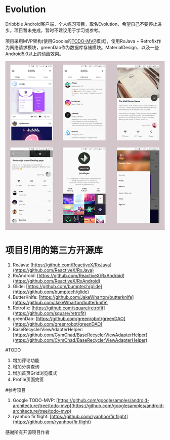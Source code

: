 # Evolution
Dribbble Android客户端，个人练习项目，取名Evolution，希望自己不要停止进步。项目暂未完成，暂时不建议用于学习或参考。  
  
项目采用MVP架构(使用Gooole的[TODO-MVP](https://github.com/googlesamples/android-architecture/tree/todo-mvp/ "TODO-MVP")模式)，使用RxJava + Retrofix作为网络请求模块，greenDao作为数据库存储模块。MaterialDesign，以及一些Android5.0以上的动画效果。

![image](https://github.com/V1sk/Evolution/raw/master/screenshot/Screenshot_1.jpg)

# 项目引用的第三方开源库
1. RxJava: [https://github.com/ReactiveX/RxJava](https://github.com/ReactiveX/RxJava)  
2. RxAndroid: [https://github.com/ReactiveX/RxAndroid](https://github.com/ReactiveX/RxAndroid)  
3. Glide: [https://github.com/bumptech/glide](https://github.com/bumptech/glide)  
4. ButterKnife: [https://github.com/JakeWharton/butterknife](https://github.com/JakeWharton/butterknife)  
5. Retrofix: [https://github.com/square/retrofit](https://github.com/square/retrofit)  
6. greenDao: [https://github.com/greenrobot/greenDAO](https://github.com/greenrobot/greenDAO)  
7. BaseRecyclerViewAdapterHelper: [https://github.com/CymChad/BaseRecyclerViewAdapterHelper](https://github.com/CymChad/BaseRecyclerViewAdapterHelper)  

#TODO
1. 增加评论功能  
2. 增加分类查询  
3. 增加首页Grid浏览模式  
4. Profile页面完善

#参考项目
1. Google TODO-MVP: [https://github.com/googlesamples/android-architecture/tree/todo-mvp](https://github.com/googlesamples/android-architecture/tree/todo-mvp)  
2.  ryanhoo fir.flight: [https://github.com/ryanhoo/fir.flight](https://github.com/ryanhoo/fir.flight)  
  
感谢所有开源项目作者
  